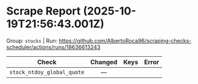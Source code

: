 # Scrape Report (2025-10-19T21:56:43.001Z)

Group: `stocks`  |  Run: https://github.com/AlbertoRoca96/scraping-checks-scheduler/actions/runs/18636613243

| Check | Changed | Keys | Error |
|---|:---:|:--|:--|
| `stock_ntdoy_global_quote` | — |  |  |
